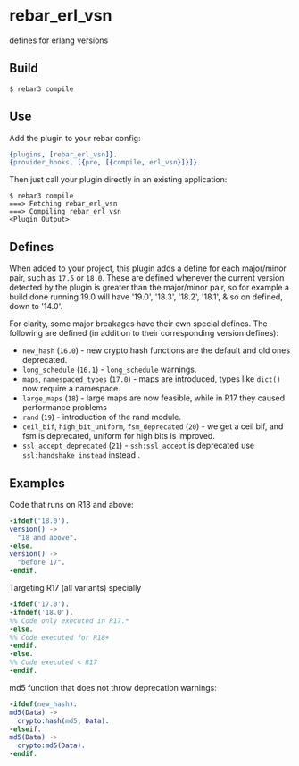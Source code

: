 rebar_erl_vsn
=====

defines for erlang versions

Build
-----

    $ rebar3 compile

Use
---

Add the plugin to your rebar config:

```erlang
{plugins, [rebar_erl_vsn]}.
{provider_hooks, [{pre, [{compile, erl_vsn}]}]}.
```

Then just call your plugin directly in an existing application:


    $ rebar3 compile
    ===> Fetching rebar_erl_vsn
    ===> Compiling rebar_erl_vsn
    <Plugin Output>

Defines
-------
When added to your project, this plugin adds a define for each major/minor pair, such as `17.5` or `18.0`.  These are defined whenever the current version detected by the plugin is greater than the major/minor pair, so for example a build done running 19.0 will have '19.0', '18.3', '18.2', '18.1', & so on defined, down to '14.0'.

For clarity, some major breakages have their own special defines.  The following are defined (in addition to their corresponding version defines):

* `new_hash` (`16.0`) - new crypto:hash functions are the default and old ones deprecated.
* `long_schedule` (`16.1`) - `long_schedule` warnings.
* `maps`, `namespaced_types` (`17.0`) - maps are introduced, types like `dict()` now require a namespace.
* `large_maps` (`18`) - large maps are now feasible, while in R17 they caused performance problems
* `rand` (`19`) - introduction of the rand module.
* `ceil_bif`, `high_bit_uniform`, `fsm_deprecated` (`20`) - we get a ceil bif, and fsm is deprecated, uniform for high bits is improved.
* `ssl_accept_deprecated` (`21`) - `ssh:ssl_accept` is deprecated use `ssl:handshake instead` instead .


Examples
--------

Code that runs on R18 and above:


```erlang
-ifdef('18.0').
version() ->
  "18 and above".
-else.
version() ->
  "before 17".
-endif.
```


Targeting R17 (all variants) specially

```erlang
-ifdef('17.0').
-ifndef('18.0').
%% Code only executed in R17.*
-else.
%% Code executed for R18+
-endif.
-else.
%% Code executed < R17
-endif.
```


md5 function that does not throw deprecation warnings:


```erlang
-ifdef(new_hash).
md5(Data) ->
  crypto:hash(md5, Data).
-elseif.
md5(Data) ->
  crypto:md5(Data).
-endif.
```  
